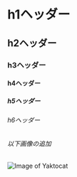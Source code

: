 # h1ヘッダー
## h2ヘッダー
### h3ヘッダー
#### h4ヘッダー
##### h5ヘッダー
###### h6ヘッダー

###### 以下画像の追加
![Image of Yaktocat](https://octodex.github.com/images/yaktocat.png)
